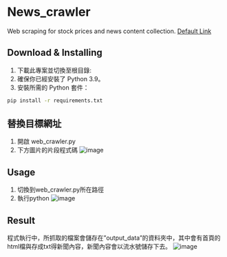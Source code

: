 # News_crawler
Web scraping for stock prices and news content collection.
[Default Link](https://www.investing.com/commodities/crude-oil-news)

## Download & Installing

1. 下載此專案並切換至根目錄:
2. 確保你已經安裝了 Python 3.9。
3. 安裝所需的 Python 套件：

```bash
pip install -r requirements.txt
```

## 替換目標網址

1. 開啟 web_crawler.py
2. 下方圖片的片段程式碼
![image](https://github.com/mythzaizai/News_crawler/assets/15033420/a5ef56aa-e941-42bd-abac-ccc673e2168f)

## Usage

1. 切換到web_crawler.py所在路徑
2. 執行python
![image](https://github.com/mythzaizai/News_crawler/assets/15033420/52230efd-aef5-4c95-80fd-1951e8dafd9b)

## Result
程式執行中，所抓取的檔案會儲存在”output_data”的資料夾中，其中會有首頁的html檔與存成txt得新聞內容，新聞內容會以流水號儲存下去。
![image](https://github.com/mythzaizai/News_crawler/assets/15033420/66fb88da-6f29-40c0-8f93-0aef390e81c9)




